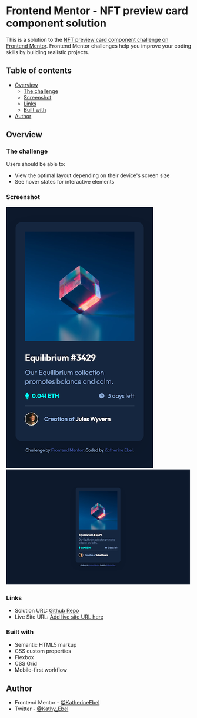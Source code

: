 # Frontend Mentor - NFT preview card component solution

This is a solution to the [NFT preview card component challenge on Frontend Mentor](https://www.frontendmentor.io/challenges/nft-preview-card-component-SbdUL_w0U). Frontend Mentor challenges help you improve your coding skills by building realistic projects. 

## Table of contents

- [Overview](#overview)
  - [The challenge](#the-challenge)
  - [Screenshot](#screenshot)
  - [Links](#links)
  - [Built with](#built-with)
- [Author](#author)

## Overview

### The challenge

Users should be able to:

- View the optimal layout depending on their device's screen size
- See hover states for interactive elements

### Screenshot

![Mobile](./images/mobile.png)
![Desktop](./images/desktop.png)

### Links

- Solution URL: [Github Repo](https://github.com/KatherineEbel/ke-fem-nft-preview-card-component.git)
- Live Site URL: [Add live site URL here](https://your-live-site-url.com)

### Built with

- Semantic HTML5 markup
- CSS custom properties
- Flexbox
- CSS Grid
- Mobile-first workflow


## Author

- Frontend Mentor - [@KatherineEbel](https://www.frontendmentor.io/profile/KatherineEbel)
- Twitter - [@Kathy_Ebel](https://www.twitter.com/Kathy_Ebel)
